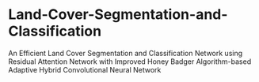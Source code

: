 # Land-Cover-Segmentation-and-Classification
An Efficient Land Cover Segmentation and Classification Network using Residual Attention Network with Improved Honey Badger Algorithm-based Adaptive Hybrid Convolutional Neural Network
